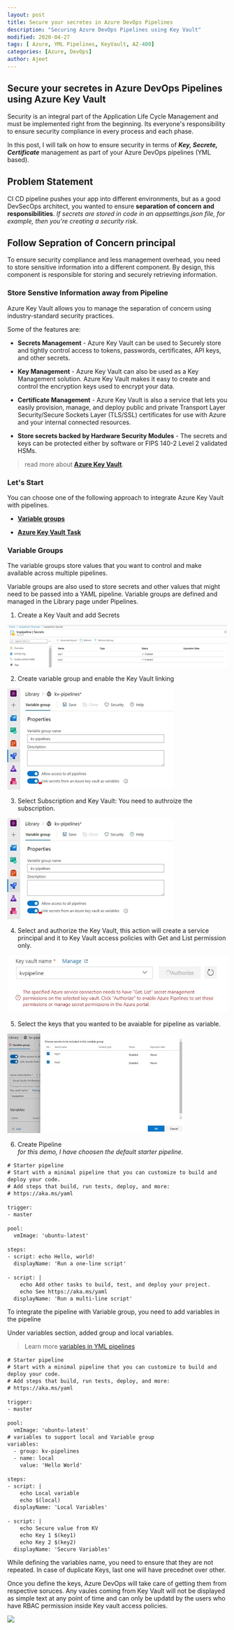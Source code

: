```yaml
---
layout: post
title: Secure your secretes in Azure DevOps Pipelines
description: "Securing Azure DevOps Pipelines using Key Vault"
modified: 2020-04-27
tags: [ Azure, YML Pipelines, KeyVault, AZ-400]
categories: [Azure, DevOps]
author: Ajeet
---
```


## Secure your secretes in Azure DevOps Pipelines using Azure Key Vault  

Security is an integral part of the Application Life Cycle Management and must be implemented right from the beginning. Its everyone's responsibility to ensure security compliance in every process and each phase.

In this post, I will talk on how to ensure security in terms of ***Key, Secrete, Certificate*** management as part of your Azure DevOps pipelines (YML based). 

<!--more-->

## Problem Statement

CI CD pipeline pushes your app into different environments, but as a good DevSecOps architect, you wanted to ensure **separation of concern and responsibilities**. *If secrets are stored in code in an appsettings.json file, for example, then you're creating a security risk*.

## Follow Sepration of Concern principal

To ensure security compliance and less management overhead, you need to store sensitive information into a different component.  By design, this component is responsible for storing and securely retrieving information. 

### Store Senstive Information away from Pipeline

Azure Key Vault allows you to manage the separation of concern using industry-standard security practices. 

Some of the features are: 

- **Secrets Management** - Azure Key Vault can be used to Securely store and tightly control access to tokens, passwords, certificates, API keys, and other secrets.

- **Key Management** - Azure Key Vault can also be used as a Key Management solution. Azure Key Vault makes it easy to create and control the encryption keys used to encrypt your data.

- **Certificate Management** - Azure Key Vault is also a service that lets you easily provision, manage, and deploy public and private Transport Layer Security/Secure Sockets Layer (TLS/SSL) certificates for use with Azure and your internal connected resources.

- **Store secrets backed by Hardware Security Modules** - The secrets and keys can be protected either by software or FIPS 140-2 Level 2 validated HSMs.

> read more about [**Azure Key Vault**](https://docs.microsoft.com/en-in/azure/key-vault/general/overview).

### Let's Start

You can choose one of the following approach to integrate Azure Key Vault with pipelines.

- [**Variable groups**](#variables-groups)

- [**Azure Key Vault Task**](#azure-key-vault-task)

### Variable Groups

The variable groups store values that you want to control and make available across multiple pipelines. 

Variable groups are also used to store secrets and other values that might need to be passed into a YAML pipeline. Variable groups are defined and managed in the Library page under Pipelines.

1. Create a Key Vault and add Secrets

![Create KV Secrets](/images/posts/azdo/keyvault.JPG)

2. Create variable group and enable the Key Vault linking

![Create Variable Group](/images/posts/azdo/linkkv.JPG)

3. Select Subscription and Key Vault: You need to authroize the subscription. 

![Link kv](/images/posts/azdo/linkkv.JPG)

4. Select and authorize the Key Vault, this action will create a service principal and it to Key Vault access policies with Get and List permission only.

![authorize](/images/posts/azdo/selectkv.JPG)

5. Select the keys that you wanted to be avaiable for pipeline as variable.

![filter](/images/posts/azdo/filter.JPG)

6. Create Pipeline\
*for this demo, I have choosen the default starter pipeline.*

```YML
# Starter pipeline
# Start with a minimal pipeline that you can customize to build and deploy your code.
# Add steps that build, run tests, deploy, and more:
# https://aka.ms/yaml

trigger:
- master

pool:
  vmImage: 'ubuntu-latest'

steps:
- script: echo Hello, world!
  displayName: 'Run a one-line script'

- script: |
    echo Add other tasks to build, test, and deploy your project.
    echo See https://aka.ms/yaml
  displayName: 'Run a multi-line script'
```

To integrate the pipeline with Variable group, you need to add variables in the pipeline

Under variables section, added group and local variables. 
> Learn more [variables in YML pipelines](https://docs.microsoft.com/en-us/azure/devops/pipelines/process/variables?view=azure-devops&tabs=yaml%2Cbatch)

```YML
# Starter pipeline
# Start with a minimal pipeline that you can customize to build and deploy your code.
# Add steps that build, run tests, deploy, and more:
# https://aka.ms/yaml

trigger:
- master

pool:
  vmImage: 'ubuntu-latest'
# variables to support local and Variable group
variables:
  - group: kv-pipelines
  - name: local
    value: 'Hello World'
    
steps:
- script: |
    echo Local variable
    echo $(local)
  displayName: 'Local Variables'

- script: |
    echo Secure value from KV
    echo Key 1 $(key1)
    echo Key 2 $(key2)
  displayName: 'Secure Variables'
```

While defining the variables name, you need to ensure that they are not repeated. In case of duplicate Keys, last one will have precednet over other.

Once you define the keys, Azure DevOps will take care of getting them from respective soruces. Any vaules coming from Key Vault will not be displayed as simple text at any point of time and can only be updatd by the users who have RBAC permission inside Key vault access policies.

![ ](https://media1.giphy.com/media/JpGRoqJXTqv4f1mrJb/100.webp?cid=ecf05e47d6cfd92788dfc2cd326e5a4af621da17e69257b7&rid=100.webp)
